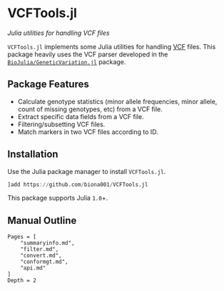 # VCFTools.jl

*Julia utilities for handling VCF files*

`VCFTools.jl` implements some Julia utilities for handling [VCF](https://github.com/samtools/hts-specs) files. This package heavily uses the VCF parser developed in the [`BioJulia/GeneticVariation.jl`](https://github.com/BioJulia/GeneticVariation.jl) package.

## Package Features

- Calculate genotype statistics (minor allele frequencies, minor allele, count of missing genotypes, etc) from a VCF file. 
- Extract specific data fields from a VCF file. 
- Filtering/subsetting VCF files. 
- Match markers in two VCF files according to ID. 

## Installation

Use the Julia package manager to install `VCFTools.jl`.
```julia
]add https://github.com/biona001/VCFTools.jl
```
This package supports Julia `1.0`+.

## Manual Outline

```@contents
Pages = [
    "summaryinfo.md",
    "filter.md",
    "convert.md",
    "conformgt.md",
    "api.md"
]
Depth = 2
```
